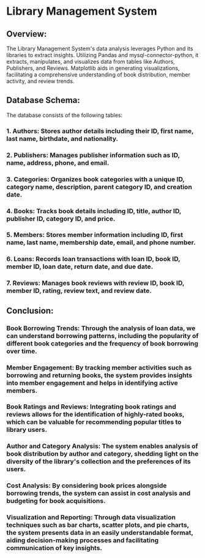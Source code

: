 # Library Management System
## Overview:
The Library Management System's data analysis leverages Python and its libraries to extract insights. Utilizing Pandas and mysql-connector-python, it extracts, manipulates, and visualizes data from tables like Authors, Publishers, and Reviews. Matplotlib aids in generating visualizations, facilitating a comprehensive understanding of book distribution, member activity, and review trends.
## Database Schema:
The database consists of the following tables:

### **1. Authors:** Stores author details including their ID, first name, last name, birthdate, and nationality.
### 2. Publishers: Manages publisher information such as ID, name, address, phone, and email.
### 3. Categories: Organizes book categories with a unique ID, category name, description, parent category ID, and creation date.
### 4. Books: Tracks book details including ID, title, author ID, publisher ID, category ID, and price.
### 5. Members: Stores member information including ID, first name, last name, membership date, email, and phone number.
### 6. Loans: Records loan transactions with loan ID, book ID, member ID, loan date, return date, and due date.
### 7. Reviews: Manages book reviews with review ID, book ID, member ID, rating, review text, and review date.

## Conclusion:
### Book Borrowing Trends: Through the analysis of loan data, we can understand borrowing patterns, including the popularity of different book categories and the frequency of book borrowing over time.
### Member Engagement: By tracking member activities such as borrowing and returning books, the system provides insights into member engagement and helps in identifying active members.
### Book Ratings and Reviews: Integrating book ratings and reviews allows for the identification of highly-rated books, which can be valuable for recommending popular titles to library users.
### Author and Category Analysis: The system enables analysis of book distribution by author and category, shedding light on the diversity of the library's collection and the preferences of its users.
### Cost Analysis: By considering book prices alongside borrowing trends, the system can assist in cost analysis and budgeting for book acquisitions.
### Visualization and Reporting: Through data visualization techniques such as bar charts, scatter plots, and pie charts, the system presents data in an easily understandable format, aiding decision-making processes and facilitating communication of key insights.
